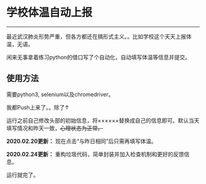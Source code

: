 # ﻿学校体温自动上报

---

最近武汉肺炎形势严重，但各方都还在搞形式主义。。比如学校这个天天上报体温，无语。

闲来无事拿着练习python的借口写了个自动化，自动填写体温等信息并提交。

使用方法
---

需要python3, selenium以及chromedriver。

我都Push上来了。。除了↑

运行之前自己修改头部的初始信息，将××××××替换成自己的信息即可。默认当天填写情况和昨天一致，~~心理状态为正常。~~

**2020.02.20更新：**
现在点击“与昨日相同”后只需再填写体温。

**2020.02.24更新：**
重构垃圾代码，简单封装并加入检查机制和更好的反馈信息。

运行就完了。
